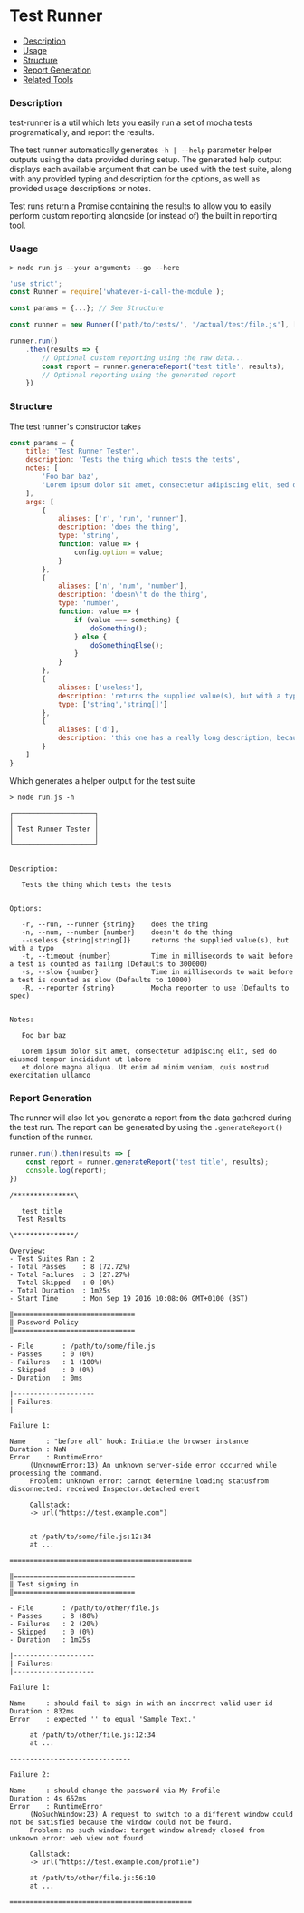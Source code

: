 Test Runner
=============
- [Description](#description)
- [Usage](#usage)
- [Structure](#structure)
- [Report Generation](#report-generation)
- [Related Tools](#related-tools)

### Description ###

test-runner is a util which lets you easily run a set of mocha tests programatically, and report the results.

The test runner automatically generates `-h | --help` parameter helper outputs using the data provided during setup. The generated help output displays each available argument that can be used with the test suite, along with any provided typing and description for the options, as well as provided usage descriptions or notes.

Test runs return a Promise containing the results to allow you to easily perform custom reporting alongside (or instead of) the built in reporting tool.


### Usage ###

```
> node run.js --your arguments --go --here
```

```javascript
'use strict';
const Runner = require('whatever-i-call-the-module');

const params = {...}; // See Structure

const runner = new Runner(['path/to/tests/', '/actual/test/file.js'], ['pattern-to-ignore', 'file/to/ignore.js'], params);

runner.run()
    .then(results => {
        // Optional custom reporting using the raw data...
        const report = runner.generateReport('test title', results);
        // Optional reporting using the generated report
    })
```


### Structure ###

The test runner's constructor takes

```javascript
const params = {
	title: 'Test Runner Tester',
	description: 'Tests the thing which tests the tests',
	notes: [
		'Foo bar baz',
		'Lorem ipsum dolor sit amet, consectetur adipiscing elit, sed do eiusmod tempor incididunt ut labore et dolore magna aliqua. Ut enim ad minim veniam, quis nostrud exercitation ullamco'
	],
	args: [
		{
			aliases: ['r', 'run', 'runner'],
			description: 'does the thing',
			type: 'string',
			function: value => {
				config.option = value;
			}
		},
		{
			aliases: ['n', 'num', 'number'],
			description: 'doesn\'t do the thing',
			type: 'number',
			function: value => {
				if (value === something) {
					doSomething();
				} else {
					doSomethingElse();
				}
			}
		},
		{
			aliases: ['useless'],
			description: 'returns the supplied value(s), but with a typo',
			type: ['string','string[]']
		},
		{
			aliases: ['d'],
			description: 'this one has a really long description, because sometimes you need them.'
		}
	]
}
```
Which generates a helper output for the test suite

```
> node run.js -h

┌────────────────────┐
│                    │
│ Test Runner Tester │
│                    │
└────────────────────┘


Description:

   Tests the thing which tests the tests


Options:

   -r, --run, --runner {string}    does the thing
   -n, --num, --number {number}    doesn't do the thing
   --useless {string|string[]}     returns the supplied value(s), but with a typo
   -t, --timeout {number}          Time in milliseconds to wait before a test is counted as failing (Defaults to 300000)
   -s, --slow {number}             Time in milliseconds to wait before a test is counted as slow (Defaults to 10000)
   -R, --reporter {string}         Mocha reporter to use (Defaults to spec)


Notes:

   Foo bar baz

   Lorem ipsum dolor sit amet, consectetur adipiscing elit, sed do eiusmod tempor incididunt ut labore
   et dolore magna aliqua. Ut enim ad minim veniam, quis nostrud exercitation ullamco
```

### Report Generation ###

The runner will also let you generate a report from the data gathered during the test run. The report can be generated by using the `.generateReport()` function of the runner.

```javascript
runner.run().then(results => {
	const report = runner.generateReport('test title', results);
	console.log(report);
})
```

```
/***************\

   test title
  Test Results

\***************/

Overview:
- Test Suites Ran : 2
- Total Passes    : 8 (72.72%)
- Total Failures  : 3 (27.27%)
- Total Skipped   : 0 (0%)
- Total Duration  : 1m25s
- Start Time      : Mon Sep 19 2016 10:08:06 GMT+0100 (BST)

‖==============================
‖ Password Policy
‖==============================

- File       : /path/to/some/file.js
- Passes     : 0 (0%)
- Failures   : 1 (100%)
- Skipped    : 0 (0%)
- Duration   : 0ms

|--------------------
| Failures:
|--------------------

Failure 1:

Name     : "before all" hook: Initiate the browser instance
Duration : NaN
Error    : RuntimeError
     (UnknownError:13) An unknown server-side error occurred while processing the command.
     Problem: unknown error: cannot determine loading statusfrom disconnected: received Inspector.detached event

     Callstack:
     -> url("https://test.example.com")


     at /path/to/some/file.js:12:34
     at ...

=============================================

‖==============================
‖ Test signing in
‖==============================

- File       : /path/to/other/file.js
- Passes     : 8 (80%)
- Failures   : 2 (20%)
- Skipped    : 0 (0%)
- Duration   : 1m25s

|--------------------
| Failures:
|--------------------

Failure 1:

Name     : should fail to sign in with an incorrect valid user id
Duration : 832ms
Error    : expected '' to equal 'Sample Text.'

     at /path/to/other/file.js:12:34
     at ...

------------------------------

Failure 2:

Name     : should change the password via My Profile
Duration : 4s 652ms
Error    : RuntimeError
     (NoSuchWindow:23) A request to switch to a different window could not be satisfied because the window could not be found.
     Problem: no such window: target window already closed from unknown error: web view not found

     Callstack:
     -> url("https://test.example.com/profile")

     at /path/to/other/file.js:56:10
     at ...

=============================================
```
